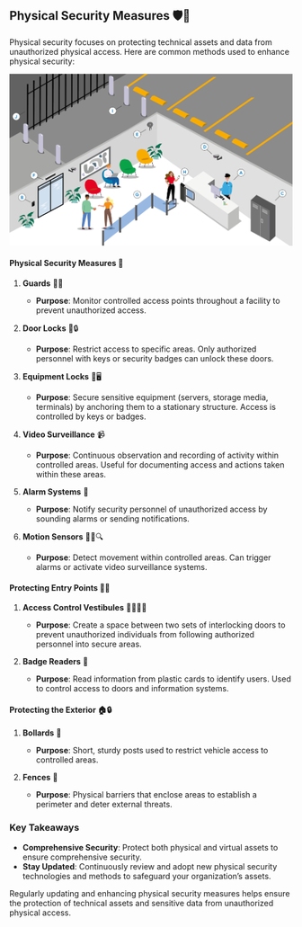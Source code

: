 ## Physical Security Measures 🛡️🔐

Physical security focuses on protecting technical assets and data from unauthorized physical access. Here are common methods used to enhance physical security:

![security](security.png)

#### **Physical Security Measures** 🏢

1. **Guards** 👮‍♂️
   - **Purpose**: Monitor controlled access points throughout a facility to prevent unauthorized access.

2. **Door Locks** 🚪🔒
   - **Purpose**: Restrict access to specific areas. Only authorized personnel with keys or security badges can unlock these doors.

3. **Equipment Locks** 🔐🖥️
   - **Purpose**: Secure sensitive equipment (servers, storage media, terminals) by anchoring them to a stationary structure. Access is controlled by keys or badges.

4. **Video Surveillance** 📹
   - **Purpose**: Continuous observation and recording of activity within controlled areas. Useful for documenting access and actions taken within these areas.

5. **Alarm Systems** 🚨
   - **Purpose**: Notify security personnel of unauthorized access by sounding alarms or sending notifications.

6. **Motion Sensors** 🚶‍♂️🔍
   - **Purpose**: Detect movement within controlled areas. Can trigger alarms or activate video surveillance systems.

#### **Protecting Entry Points** 🚪🔑

1. **Access Control Vestibules** 🚶‍♂️🚪🚪
   - **Purpose**: Create a space between two sets of interlocking doors to prevent unauthorized individuals from following authorized personnel into secure areas.

2. **Badge Readers** 📇
   - **Purpose**: Read information from plastic cards to identify users. Used to control access to doors and information systems.

#### **Protecting the Exterior** 🏠🔒

1. **Bollards** 🚧
   - **Purpose**: Short, sturdy posts used to restrict vehicle access to controlled areas.

2. **Fences** 🚧
   - **Purpose**: Physical barriers that enclose areas to establish a perimeter and deter external threats.

### Key Takeaways

- **Comprehensive Security**: Protect both physical and virtual assets to ensure comprehensive security.
- **Stay Updated**: Continuously review and adopt new physical security technologies and methods to safeguard your organization’s assets.

Regularly updating and enhancing physical security measures helps ensure the protection of technical assets and sensitive data from unauthorized physical access.